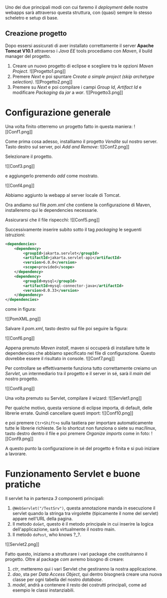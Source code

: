 Uno dei due principali modi con cui faremo il *deployment* delle nostre webapps sarà attraverso questa struttura, con (quasi) sempre lo stesso scheletro e setup di base.

## Creazione progetto

Dopo essersi assicurati di aver installato correttamente il server **Apache Tomcat V10.1** attraverso i *Java EE* tools procediamo con *Maven*, il build manager del progetto.

1. Creare un nuovo progetto di eclipse e scegliere tra le opzioni *Maven Project*.
![[Progetto1.png]]
2. Premere *Next* e poi spuntare *Create a simple project (skip archetype selection)*.
	![[Progetto2.png]]
3. Premere su *Next* e poi compilare i campi *Group Id*, *Artifact Id* e modificare *Packaging* da *jar* a *war*.
	![[Progetto3.png]]

# Configurazione generale
Una volta finito otterremo un progetto fatto in questa maniera:
![[Conf1.png]]

Come prima cosa adesso, installiamo il progetto *Vendite* sul nostro server.
Tasto destro sul server, poi *Add and Remove*:
![[Conf2.png]]

Selezionare il progetto.

![[Conf3.png]]

e aggiungerlo premendo *add* come mostrato.

![[Conf4.png]]

Abbiamo aggiunto la webapp al server locale di Tomcat.

Ora andiamo sul file *pom.xml* che contiene la configurazione di Maven, installeremo qui le dependencies necessarie.

Assicurarsi che il file rispecchi:
![[Conf5.png]]

Successivamente inserire subito sotto il tag *packaging* le seguenti istruzioni:
```xml
<dependencies>
	<dependency>
		<groupId>jakarta.servlet</groupId>
		<artifactId>jakarta.servlet-api</artifactId>
		<version>6.0.0</version>
		<scope>provided</scope>
	</dependency>
	<dependency>
		<groupId>mysql</groupId>
		<artifactId>mysql-connector-java</artifactId>
		<version>8.0.33</version>
	</dependency>
</dependencies>
```

come in figura:

![[PomXML.png]]

Salvare il *pom.xml*, tasto destro sul file poi seguire la figura:

![[Conf6.png]]

Appena premuto *Maven install*, maven si occuperà di installare tutte le dependencies che abbiamo specificato nel file di configurazione.
Questo dovrebbe essere il risultato in console.
![[Conf7.png]]

Per controllare se effettivamente funziona tutto correttamente creiamo un *Servlet*, un intermediario tra il progetto e il server in sé, sarà il *main* del nostro progetto.

![[Conf8.png]]

Una volta premuto su Servlet, compilare il wizard:
![[Servlet1.png]]

Per qualche motivo, questa versione di eclipse importa, di default, delle librerie errate. Quindi cancellare questi import:
![[Conf10.png]]

e poi premere `Ctr+Shift+o` sulla tastiera per importare automaticamente tutte le librerie richieste.
Se lo shortcut non funziona o siete su mac/linux, tasto destro dentro il file e poi premere *Organize imports* come in foto:
![[Conf9.png]]

A questo punto la configurazione in sé del progetto è finita e si può iniziare a lavorare.

# Funzionamento Servlet e buone pratiche

Il servlet ha in partenza *3* componenti principali:

1. `@WebServlet("/TestSrv")`, questa annotazione manda in esecuzione il servlet quando la stringa tra virgolette (tipicamente il nome del servlet) appare nell'URL della pagina.
2. Il metodo `doGet`, questo è il metodo principale in cui inserire la logica dell'applicazione, sarà virtualmente il nostro main.
3. Il metodo `doPost`, who knows \?\_\?.


![[Servlet2.png]]

Fatto questo, iniziamo a strutturare i vari package che costituiranno il progetto.
Oltre al package *com* avremo bisogno di creare:
1. *ctr*, metteremo qui i vari Servlet che gestiranno la nostra applicazione.
2. *dao*, sta per *Data Access Object*, qui dentro bisognerà creare una nuova classe per ogni tabella del nostro *database*.
3. *model*, andrà a contenere il resto dei costrutti principali, come ad esempio le classi instanziabili.

